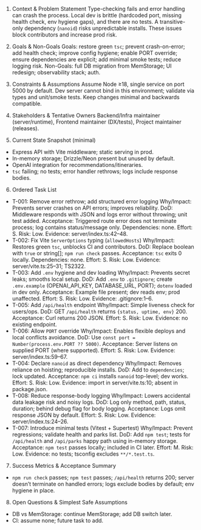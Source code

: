 1) Context & Problem Statement
Type-checking fails and error handling can crash the process. Local dev is brittle (hardcoded port, missing health check, env hygiene gaps), and there are no tests. A transitive-only dependency (`nanoid`) risks unpredictable installs. These issues block contributors and increase prod risk.

2) Goals & Non-Goals
Goals: restore green `tsc`; prevent crash-on-error; add health check; improve config hygiene; enable PORT override; ensure dependencies are explicit; add minimal smoke tests; reduce logging risk.
Non-Goals: full DB migration from MemStorage; UI redesign; observability stack; auth.

3) Constraints & Assumptions
Assume Node ≥18, single service on port 5000 by default. Dev server cannot bind in this environment; validate via types and unit/smoke tests. Keep changes minimal and backwards compatible.

4) Stakeholders & Tentative Owners
Backend/Infra maintainer (server/runtime), Frontend maintainer (DX/tests), Project maintainer (releases).

5) Current State Snapshot (minimal)
- Express API with Vite middleware; static serving in prod.
- In-memory storage; Drizzle/Neon present but unused by default.
- OpenAI integration for recommendations/itineraries.
- `tsc` failing; no tests; error handler rethrows; logs include response bodies.

6) Ordered Task List
- T-001: Remove error rethrow; add structured error logging
  Why/Impact: Prevents server crashes on API errors; improves reliability.
  DoD: Middleware responds with JSON and logs error without throwing; unit test added.
  Acceptance: Triggered route error does not terminate process; log contains status/message only.
  Dependencies: none. Effort: S. Risk: Low. Evidence: server/index.ts:42–48.
- T-002: Fix Vite `ServerOptions` typing (`allowedHosts`)
  Why/Impact: Restores green `tsc`, unblocks CI and contributors.
  DoD: Replace boolean with `true` or string[]; `npm run check` passes.
  Acceptance: `tsc` exits 0 locally. Dependencies: none. Effort: S. Risk: Low. Evidence: server/vite.ts:25–31; TS2322.
- T-003: Add `.env` hygiene and dev loading
  Why/Impact: Prevents secret leaks; smooths local setup.
  DoD: Add `.env` to `.gitignore`; create `.env.example` (OPENAI_API_KEY, DATABASE_URL, PORT); `dotenv` loaded in dev only.
  Acceptance: Example file present; dev reads env; prod unaffected. Effort: S. Risk: Low. Evidence: .gitignore:1–6.
- T-005: Add `/api/health` endpoint
  Why/Impact: Simple liveness check for users/ops.
  DoD: GET `/api/health` returns `{status, uptime, env}` 200.
  Acceptance: Curl returns 200 JSON. Effort: S. Risk: Low. Evidence: no existing endpoint.
- T-006: Allow `PORT` override
  Why/Impact: Enables flexible deploys and local conflicts avoidance.
  DoD: Use `const port = Number(process.env.PORT ?? 5000)`.
  Acceptance: Server listens on supplied PORT (where supported). Effort: S. Risk: Low. Evidence: server/index.ts:59–67.
- T-004: Declare `nanoid` as direct dependency
  Why/Impact: Removes reliance on hoisting; reproducible installs.
  DoD: Add to `dependencies`; lock updated.
  Acceptance: `npm ci` installs `nanoid` top-level; dev works. Effort: S. Risk: Low. Evidence: import in server/vite.ts:10; absent in package.json.
- T-008: Reduce response-body logging
  Why/Impact: Lowers accidental data leakage risk and noisy logs.
  DoD: Log only method, path, status, duration; behind debug flag for body logging.
  Acceptance: Logs omit response JSON by default. Effort: S. Risk: Low. Evidence: server/index.ts:24–26.
- T-007: Introduce minimal tests (Vitest + Supertest)
  Why/Impact: Prevent regressions; validate health and parks list.
  DoD: Add `npm test`; tests for `/api/health` and `/api/parks` happy path using in-memory storage.
  Acceptance: `npm test` passes locally; included in CI later. Effort: M. Risk: Low. Evidence: no tests; tsconfig excludes `**/*.test.ts`.

7) Success Metrics & Acceptance Summary
- `npm run check` passes; `npm test` passes; `/api/health` returns 200; server doesn’t terminate on handled errors; logs exclude bodies by default; env hygiene in place.

8) Open Questions & Simplest Safe Assumptions
- DB vs MemStorage: continue MemStorage; add DB switch later.
- CI: assume none; future task to add.
